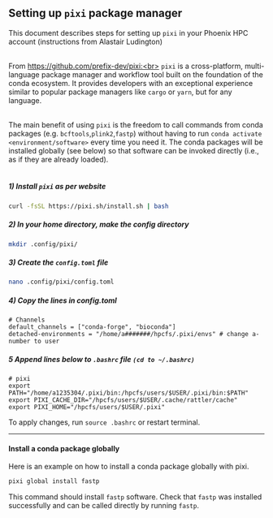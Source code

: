 ## Setting up `pixi` package manager
This document describes steps for setting up `pixi` in your Phoenix HPC account (instructions from Alastair Ludington)<br>
<br>

From https://github.com/prefix-dev/pixi:<br>
`pixi` is a cross-platform, multi-language package manager and workflow tool built on the foundation of the conda ecosystem. 
It provides developers with an exceptional experience similar to popular package managers like `cargo` or `yarn`, but for any language.<br>
<br>

The main benefit of using `pixi` is the freedom to call commands from conda packages (e.g. `bcftools`,`plink2`,`fastp`) without having to run `conda activate <environment/software>` every time you need it. The conda packages will be installed globally (see below) so that software can be invoked directly (i.e., as if they are already loaded).<br>
<br>

##### 1) Install `pixi` as per website
```bash
curl -fsSL https://pixi.sh/install.sh | bash
```

##### 2) In your home directory, make the config directory
```bash
mkdir .config/pixi/
```

##### 3) Create the `config.toml` file
```bash
nano .config/pixi/config.toml
```

##### 4) Copy the lines in config.toml 
```nginx
# Channels
default_channels = ["conda-forge", "bioconda"]
detached-environments = "/home/a#######/hpcfs/.pixi/envs" # change a-number to user
```

##### 5 Append lines below to `.bashrc` file `(cd to ~/.bashrc)`
```nginx
# pixi
export PATH="/home/a1235304/.pixi/bin:/hpcfs/users/$USER/.pixi/bin:$PATH"
export PIXI_CACHE_DIR="/hpcfs/users/$USER/.cache/rattler/cache"
export PIXI_HOME="/hpcfs/users/$USER/.pixi"
```
To apply changes, run `source .bashrc` or restart terminal.

---

#### Install a conda package globally
Here is an example on how to install a conda package globally with pixi.
```bash
pixi global install fastp
```
This command should install `fastp` software. Check that `fastp` was installed successfully and can be called directly by running `fastp`.
